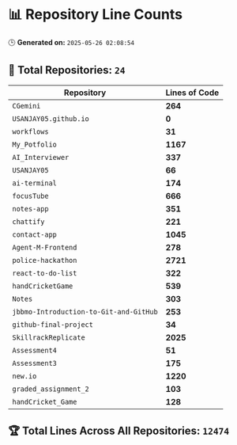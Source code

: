# 📊 Repository Line Counts
🕒 **Generated on:** `2025-05-26 02:08:54`

## 🔹 **Total Repositories:** `24`

| Repository | Lines of Code |
|------------|--------------|
| `CGemini` | **264** |
| `USANJAY05.github.io` | **0** |
| `workflows` | **31** |
| `My_Potfolio` | **1167** |
| `AI_Interviewer` | **337** |
| `USANJAY05` | **66** |
| `ai-terminal` | **174** |
| `focusTube` | **666** |
| `notes-app` | **351** |
| `chattify` | **221** |
| `contact-app` | **1045** |
| `Agent-M-Frontend` | **278** |
| `police-hackathon` | **2721** |
| `react-to-do-list` | **322** |
| `handCricketGame` | **539** |
| `Notes` | **303** |
| `jbbmo-Introduction-to-Git-and-GitHub` | **253** |
| `github-final-project` | **34** |
| `SkillrackReplicate` | **2025** |
| `Assessment4` | **51** |
| `Assessment3` | **175** |
| `new.io` | **1220** |
| `graded_assignment_2` | **103** |
| `handCricket_Game` | **128** |
## 🏆 **Total Lines Across All Repositories:** `12474`
